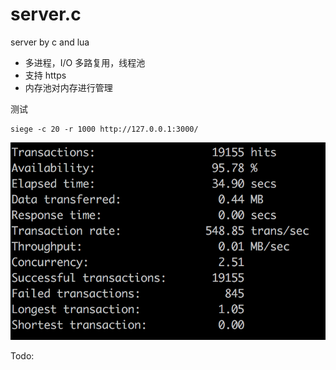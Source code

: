 # server.c
server by c and lua
- 多进程，I/O 多路复用，线程池
- 支持 https
- 内存池对内存进行管理

测试
```
siege -c 20 -r 1000 http://127.0.0.1:3000/
```
![siege](./screen/1.png)


Todo:
